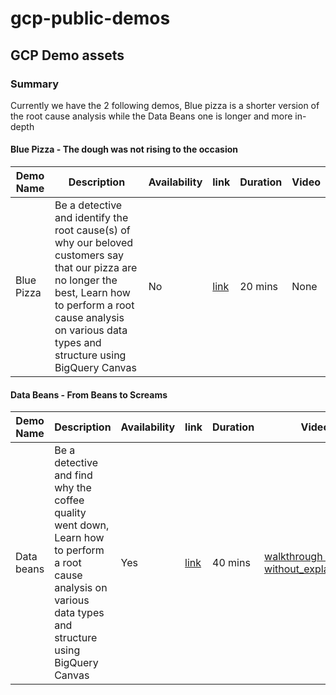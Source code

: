 # gcp-public-demos
## GCP Demo assets
### Summary

Currently we have the 2 following demos, Blue pizza is a shorter version of the root cause analysis while the Data Beans one is longer and more in-depth

####  Blue Pizza - The dough was not rising to the occasion

| Demo Name  | Description  | Availability  | link | Duration | Video |
|-------------|-------------------------------------------------------------------------------------------------------|---|---|---|---|
|  Blue Pizza | Be a detective and identify the root cause(s) of why our beloved customers say that our pizza are no longer the best, Learn how to perform a root cause analysis on various data types and structure using BigQuery Canvas  | No  | [link]() | 20 mins | None |


#### Data Beans - From Beans to Screams

| Demo Name  | Description  | Availability  | link | Duration | Video |
|-------------|-------------------------------------------------------------------------------------------------------|---|---|---|---|
|  Data beans | Be a detective and find why the coffee quality went down, Learn how to perform a root cause analysis on various data types and structure using BigQuery Canvas  | Yes | [link](https://github.com/c-damien/gcp-public-demos/tree/main/data-beans) | 40 mins |  [walkthrough - without_explainations](https://youtu.be/vnP5-fTv7jY)




